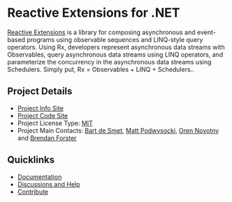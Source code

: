 # Reactive Extensions for .NET

[Reactive Extensions](http://reactivex.io/) is a library for composing
asynchronous and event-based programs using observable sequences and LINQ-style
query operators. Using Rx, developers represent asynchronous data streams with
Observables, query asynchronous data streams using LINQ operators, and
parameterize the concurrency in the asynchronous data streams using Schedulers.
Simply put, Rx = Observables + LINQ + Schedulers..

## Project Details

* [Project Info Site](http://reactivex.io)
* [Project Code Site](https://github.com/dotnet/reactive)
* Project License Type: [MIT](https://github.com/dotnet/reactive/blob/master/LICENSE)
* Project Main Contacts: [Bart de Smet](https://github.com/bartdesmet), [Matt Podwysocki](https://twitter.com/mattpodwysocki), [Oren Novotny](https://github.com/onovotny) and [Brendan Forster](https://github.com/shiftkey)

## Quicklinks

* [Documentation](https://msdn.microsoft.com/en-us/library/hh242985(v=vs.103).aspx)
* [Discussions and Help](https://github.com/dotnet/reactive#join-the-conversation)
* [Contribute](https://github.com/dotnet/reactive#contribute)
